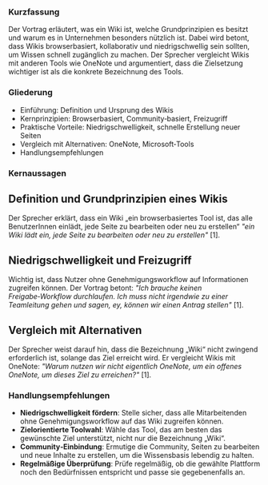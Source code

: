 
### Kurzfassung  
Der Vortrag erläutert, was ein Wiki ist, welche Grundprinzipien es besitzt und warum es in Unternehmen besonders nützlich ist. Dabei wird betont, dass Wikis browserbasiert, kollaborativ und niedrigschwellig sein sollten, um Wissen schnell zugänglich zu machen. Der Sprecher vergleicht Wikis mit anderen Tools wie OneNote und argumentiert, dass die Zielsetzung wichtiger ist als die konkrete Bezeichnung des Tools.  

### Gliederung  
- Einführung: Definition und Ursprung des Wikis  
- Kernprinzipien: Browserbasiert, Community‑basiert, Freizugriff  
- Praktische Vorteile: Niedrigschwelligkeit, schnelle Erstellung neuer Seiten  
- Vergleich mit Alternativen: OneNote, Microsoft‑Tools  
- Handlungsempfehlungen  

### Kernaussagen  
## Definition und Grundprinzipien eines Wikis  
Der Sprecher erklärt, dass ein Wiki „ein browserbasiertes Tool ist, das alle BenutzerInnen einlädt, jede Seite zu bearbeiten oder neu zu erstellen“ *"ein Wiki lädt ein, jede Seite zu bearbeiten oder neu zu erstellen"* [1].  

## Niedrigschwelligkeit und Freizugriff  
Wichtig ist, dass Nutzer ohne Genehmigungsworkflow auf Informationen zugreifen können. Der Vortrag betont: *"Ich brauche keinen Freigabe‑Workflow durchlaufen. Ich muss nicht irgendwie zu einer Teamleitung gehen und sagen, ey, können wir einen Antrag stellen"* [1].  

## Vergleich mit Alternativen  
Der Sprecher weist darauf hin, dass die Bezeichnung „Wiki“ nicht zwingend erforderlich ist, solange das Ziel erreicht wird. Er vergleicht Wikis mit OneNote: *"Warum nutzen wir nicht eigentlich OneNote, um ein offenes OneNote, um dieses Ziel zu erreichen?"* [1].  

### Handlungsempfehlungen  
- **Niedrigschwelligkeit fördern**: Stelle sicher, dass alle Mitarbeitenden ohne Genehmigungsworkflow auf das Wiki zugreifen können.  
- **Zielorientierte Toolwahl**: Wähle das Tool, das am besten das gewünschte Ziel unterstützt, nicht nur die Bezeichnung „Wiki“.  
- **Community‑Einbindung**: Ermutige die Community, Seiten zu bearbeiten und neue Inhalte zu erstellen, um die Wissensbasis lebendig zu halten.  
- **Regelmäßige Überprüfung**: Prüfe regelmäßig, ob die gewählte Plattform noch den Bedürfnissen entspricht und passe sie gegebenenfalls an.